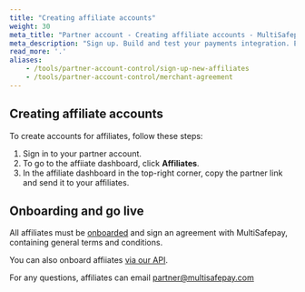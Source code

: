 ```yaml
---
title: "Creating affiliate accounts"
weight: 30
meta_title: "Partner account - Creating affiliate accounts - MultiSafepay Docs"
meta_description: "Sign up. Build and test your payments integration. Explore our products and services. Use our API Reference, SDKs, and wrappers. Get support."
read_more: '.'
aliases:
    - /tools/partner-account-control/sign-up-new-affiliates
    - /tools/partner-account-control/merchant-agreement
---
```

## Creating affiliate accounts
To create accounts for affiliates, follow these steps:

1. Sign in to your partner account.
2. To go to the affiiate dashboard, click **Affiliates**. 
3. In the affiliate dashboard in the top-right corner, copy the partner link and send it to your affiliates.

## Onboarding and go live
All affiliates must be [onboarded](/getting-started/go-live/) and sign an agreement with MultiSafepay, containing general terms and conditions.

You can also onboard affiiates [via our API](/account/api-onboarding/).

For any questions, affiliates can email <partner@multisafepay.com>
